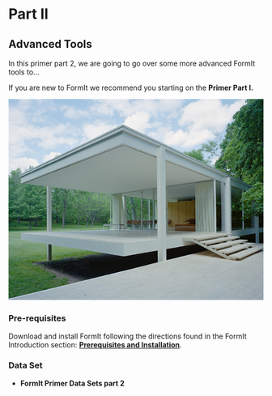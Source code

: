 # Part II

## Advanced Tools

In this primer part 2, we are going to go over some more advanced FormIt tools to...

If you are new to FormIt we recommend you starting on the **Primer Part I.**



![replace with Encode Pic](../../.gitbook/assets/49e004f3-d500-4890-9188-e8a87c1e396a-2.png)

### Pre-requisites

Download and install FormIt following the directions found in the FormIt Introduction section: [**Prerequisites and Installation**](../../formit-introduction/prerequisites-and-installation.md). 

### Data Set

* **FormIt Primer Data Sets part 2**

